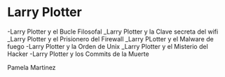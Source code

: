 
# Larry Plotter

-Larry Plotter y el Bucle Filosofal
_Larry Plotter y la Clave secreta del wifi
_Larry Plotter y el Prisionero del Firewall
_Larry PLotter y el Malware de fuego
-Larry Plotter y la Orden de Unix 
_Larry Plotter y el Misterio del Hacker 
-Larry Plotter y los Commits de la Muerte

Pamela Martinez
